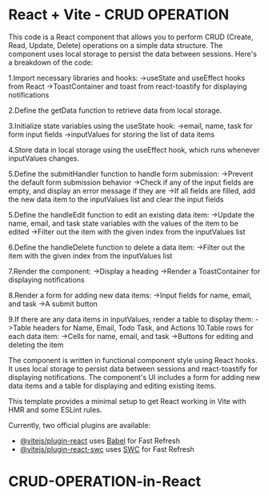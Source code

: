 # React + Vite - CRUD OPERATION
This code is a React component that allows you to perform CRUD (Create, Read, Update, Delete) operations on a simple data structure. The component uses local storage to persist the data between sessions. Here's a breakdown of the code:

1.Import necessary libraries and hooks:
->useState and useEffect hooks from React
->ToastContainer and toast from react-toastify for displaying notifications

2.Define the getData function to retrieve data from local storage.

3.Initialize state variables using the useState hook:
->email, name, task for form input fields
->inputValues for storing the list of data items

4.Store data in local storage using the useEffect hook, which runs whenever inputValues changes.

5.Define the submitHandler function to handle form submission:
->Prevent the default form submission behavior
->Check if any of the input fields are empty, and display an error message if they are
->If all fields are filled, add the new data item to the inputValues list and clear the input fields

5.Define the handleEdit function to edit an existing data item:
->Update the name, email, and task state variables with the values of the item to be edited
->Filter out the item with the given index from the inputValues list

6.Define the handleDelete function to delete a data item:
->Filter out the item with the given index from the inputValues list

7.Render the component:
->Display a heading
->Render a ToastContainer for displaying notifications

8.Render a form for adding new data items:
->Input fields for name, email, and task
->A submit button

9.If there are any data items in inputValues, render a table to display them:
->Table headers for Name, Email, Todo Task, and Actions
10.Table rows for each data item:
->Cells for name, email, and task
->Buttons for editing and deleting the item

The component is written in functional component style using React hooks. It uses local storage to persist data between sessions and react-toastify for displaying notifications. The component's UI includes a form for adding new data items and a table for displaying and editing existing items.

This template provides a minimal setup to get React working in Vite with HMR and some ESLint rules.

Currently, two official plugins are available:

- [@vitejs/plugin-react](https://github.com/vitejs/vite-plugin-react/blob/main/packages/plugin-react/README.md) uses [Babel](https://babeljs.io/) for Fast Refresh
- [@vitejs/plugin-react-swc](https://github.com/vitejs/vite-plugin-react-swc) uses [SWC](https://swc.rs/) for Fast Refresh
# CRUD-OPERATION-in-React
